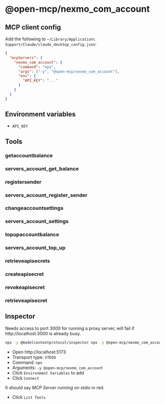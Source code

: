 # @open-mcp/nexmo_com_account

## MCP client config

Add the following to `~/Library/Application\ Support/Claude/claude_desktop_config.json`:

```json
{
  "mcpServers": {
    "nexmo_com_account": {
      "command": "npx",
      "args": ["-y", "@open-mcp/nexmo_com_account"],
      "env": {
        "API_KEY": "..."
      }
    }
  }
}
```

## Environment variables

- `API_KEY`

## Tools

### getaccountbalance

### servers_account_get_balance

### registersender

### servers_account_register_sender

### changeaccountsettings

### servers_account_settings

### topupaccountbalance

### servers_account_top_up

### retrieveapisecrets

### createapisecret

### revokeapisecret

### retrieveapisecret

## Inspector

Needs access to port 3000 for running a proxy server, will fail if http://localhost:3000 is already busy.

```bash
npx -y @modelcontextprotocol/inspector npx -y @open-mcp/nexmo_com_account
```

- Open http://localhost:5173
- Transport type: `STDIO`
- Command: `npx`
- Arguments: `-y @open-mcp/nexmo_com_account`
- Click `Environment Variables` to add
- Click `Connect`

It should say _MCP Server running on stdio_ in red.

- Click `List Tools`
